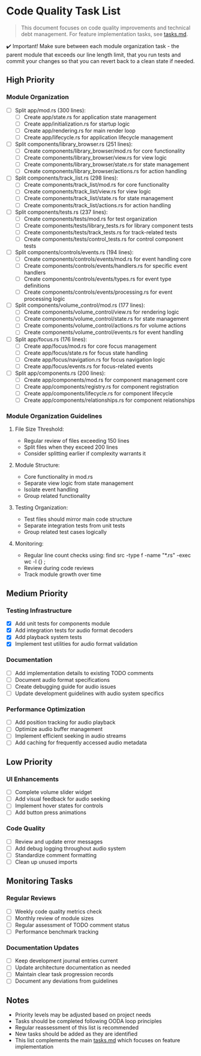 # Code Quality Task List

> This document focuses on code quality improvements and technical debt management. For feature implementation tasks, see [tasks.md](tasks.md).

:heavy_check_mark: Important! Make sure between each module organization task - the parent module that exceeds our line length limit, that you run tests and commit your changes so that you can revert back to a clean state if needed.

## High Priority

### Module Organization
- [ ] Split app/mod.rs (300 lines):
  - [ ] Create app/state.rs for application state management
  - [ ] Create app/initialization.rs for startup logic
  - [ ] Create app/rendering.rs for main render loop
  - [ ] Create app/lifecycle.rs for application lifecycle management

- [ ] Split components/library_browser.rs (251 lines):
  - [ ] Create components/library_browser/mod.rs for core functionality
  - [ ] Create components/library_browser/view.rs for view logic
  - [ ] Create components/library_browser/state.rs for state management
  - [ ] Create components/library_browser/actions.rs for action handling

- [ ] Split components/track_list.rs (298 lines):
  - [ ] Create components/track_list/mod.rs for core functionality
  - [ ] Create components/track_list/view.rs for view logic
  - [ ] Create components/track_list/state.rs for state management
  - [ ] Create components/track_list/actions.rs for action handling

- [ ] Split components/tests.rs (237 lines):
  - [ ] Create components/tests/mod.rs for test organization
  - [ ] Create components/tests/library_tests.rs for library component tests
  - [ ] Create components/tests/track_tests.rs for track-related tests
  - [ ] Create components/tests/control_tests.rs for control component tests

- [ ] Split components/controls/events.rs (194 lines):
  - [ ] Create components/controls/events/mod.rs for event handling core
  - [ ] Create components/controls/events/handlers.rs for specific event handlers
  - [ ] Create components/controls/events/types.rs for event type definitions
  - [ ] Create components/controls/events/processing.rs for event processing logic

- [ ] Split components/volume_control/mod.rs (177 lines):
  - [ ] Create components/volume_control/view.rs for rendering logic
  - [ ] Create components/volume_control/state.rs for state management
  - [ ] Create components/volume_control/actions.rs for volume actions
  - [ ] Create components/volume_control/events.rs for event handling

- [ ] Split app/focus.rs (176 lines):
  - [ ] Create app/focus/mod.rs for core focus management
  - [ ] Create app/focus/state.rs for focus state handling
  - [ ] Create app/focus/navigation.rs for focus navigation logic
  - [ ] Create app/focus/events.rs for focus-related events

- [ ] Split app/components.rs (200 lines):
  - [ ] Create app/components/mod.rs for component management core
  - [ ] Create app/components/registry.rs for component registration
  - [ ] Create app/components/lifecycle.rs for component lifecycle
  - [ ] Create app/components/relationships.rs for component relationships

### Module Organization Guidelines
1. File Size Threshold:
   - Regular review of files exceeding 150 lines
   - Split files when they exceed 200 lines
   - Consider splitting earlier if complexity warrants it

2. Module Structure:
   - Core functionality in mod.rs
   - Separate view logic from state management
   - Isolate event handling
   - Group related functionality

3. Testing Organization:
   - Test files should mirror main code structure
   - Separate integration tests from unit tests
   - Group related test cases logically

4. Monitoring:
   - Regular line count checks using: find src -type f -name "*.rs" -exec wc -l {} \;
   - Review during code reviews
   - Track module growth over time

## Medium Priority

### Testing Infrastructure
- [x] Add unit tests for components module
- [x] Add integration tests for audio format decoders
- [x] Add playback system tests
- [x] Implement test utilities for audio format validation

### Documentation
- [ ] Add implementation details to existing TODO comments
- [ ] Document audio format specifications
- [ ] Create debugging guide for audio issues
- [ ] Update development guidelines with audio system specifics

### Performance Optimization
- [ ] Add position tracking for audio playback
- [ ] Optimize audio buffer management
- [ ] Implement efficient seeking in audio streams
- [ ] Add caching for frequently accessed audio metadata

## Low Priority

### UI Enhancements
- [ ] Complete volume slider widget
- [ ] Add visual feedback for audio seeking
- [ ] Implement hover states for controls
- [ ] Add button press animations

### Code Quality
- [ ] Review and update error messages
- [ ] Add debug logging throughout audio system
- [ ] Standardize comment formatting
- [ ] Clean up unused imports

## Monitoring Tasks

### Regular Reviews
- [ ] Weekly code quality metrics check
- [ ] Monthly review of module sizes
- [ ] Regular assessment of TODO comment status
- [ ] Performance benchmark tracking

### Documentation Updates
- [ ] Keep development journal entries current
- [ ] Update architecture documentation as needed
- [ ] Maintain clear task progression records
- [ ] Document any deviations from guidelines

## Notes

- Priority levels may be adjusted based on project needs
- Tasks should be completed following OODA loop principles
- Regular reassessment of this list is recommended
- New tasks should be added as they are identified
- This list complements the main [tasks.md](tasks.md) which focuses on feature implementation
